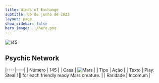```yaml
---
title: Winds of Exchange
subtitle: 05 de junho de 2023
layout: page
show_sidebar: false
hero_image: ../hero.png
---
```


![145](https://mastervault-storage-prod.s3.amazonaws.com/media/card_front/en/600_145_2276f9acef15_en.png)


## Psychic Network

|----|----|
| Número | 145 |
| Casa | ![Mars](https://archonarcana.com/images/thumb/d/de/Mars.png/22px-Mars.png "Marte") |
| Tipo | Ação |
| Texto | Play: Steal 1 for each friendly ready Mars creature. |
| Raridade | Incomum |
